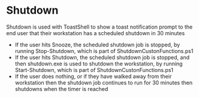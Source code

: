 # Shutdown
Shutdown is used with ToastShell to show a toast notification prompt to the end user that their workstation has a scheduled shutdown in 30 minutes
- If the user hits Snooze, the scheduled shutdown job is stopped, by running Stop-Shutdown, which is part of ShutdownCustonFunctions.ps1
- If the user hits Shutdown, the scheduled shutdown job is stopped, and then shutdown.exe is used to shutdown the workstation, by running Start-Shutdown, which is part of ShutdownCustonFunctions.ps1
- If the user does nothing, or if they have walked away from their workstation then the shutdown job continues to run for 30 minutes then shutdowns when the timer is reached